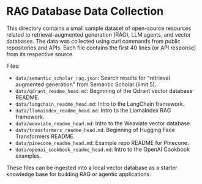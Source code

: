 RAG Database Data Collection
===========================

This directory contains a small sample dataset of open-source resources related to retrieval-augmented generation (RAG), LLM agents, and vector databases. The data was collected using curl commands from public repositories and APIs. Each file contains the first 40 lines (or API response) from its respective source.

Files:
- `data/semantic_scholar_rag.json`: Search results for "retrieval augmented generation" from Semantic Scholar (limit 5).
- `data/qdrant_readme_head.md`: Beginning of the Qdrant vector database README.
- `data/langchain_readme_head.md`: Intro to the LangChain framework.
- `data/llamaindex_readme_head.md`: Intro to the LlamaIndex RAG framework.
- `data/weaviate_readme_head.md`: Intro to the Weaviate vector database.
- `data/transformers_readme_head.md`: Beginning of Hugging Face Transformers README.
- `data/pinecone_readme_head.md`: Example repo README for Pinecone.
- `data/openai_cookbook_readme_head.md`: Intro to the OpenAI Cookbook examples.

These files can be ingested into a local vector database as a starter knowledge base for building RAG or agentic applications.

